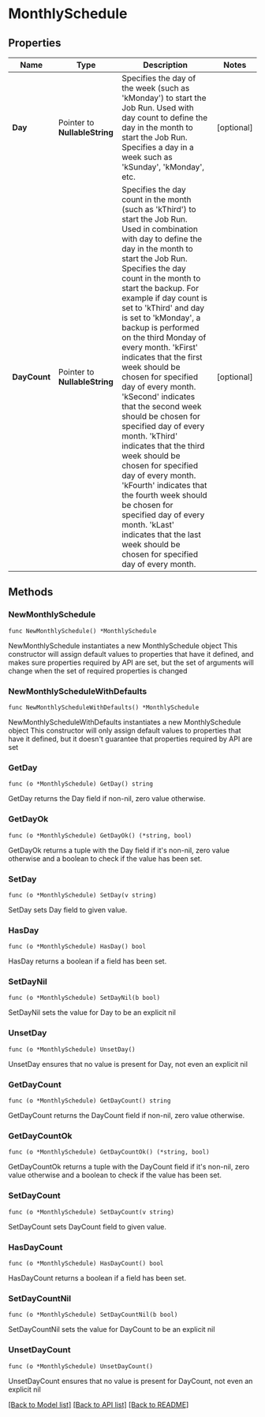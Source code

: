 # MonthlySchedule

## Properties

Name | Type | Description | Notes
------------ | ------------- | ------------- | -------------
**Day** | Pointer to **NullableString** | Specifies the day of the week (such as &#39;kMonday&#39;) to start the Job Run. Used with day count to define the day in the month to start the Job Run. Specifies a day in a week such as &#39;kSunday&#39;, &#39;kMonday&#39;, etc. | [optional] 
**DayCount** | Pointer to **NullableString** | Specifies the day count in the month (such as &#39;kThird&#39;) to start the Job Run. Used in combination with day to define the day in the month to start the Job Run. Specifies the day count in the month to start the backup. For example if day count is set to &#39;kThird&#39; and day is set to &#39;kMonday&#39;, a backup is performed on the third Monday of every month. &#39;kFirst&#39; indicates that the first week should be chosen for specified day of every month. &#39;kSecond&#39; indicates that the second week should be chosen for specified day of every month. &#39;kThird&#39; indicates that the third week should be chosen for specified day of every month. &#39;kFourth&#39; indicates that the fourth week should be chosen for specified day of every month. &#39;kLast&#39; indicates that the last week should be chosen for specified day of every month. | [optional] 

## Methods

### NewMonthlySchedule

`func NewMonthlySchedule() *MonthlySchedule`

NewMonthlySchedule instantiates a new MonthlySchedule object
This constructor will assign default values to properties that have it defined,
and makes sure properties required by API are set, but the set of arguments
will change when the set of required properties is changed

### NewMonthlyScheduleWithDefaults

`func NewMonthlyScheduleWithDefaults() *MonthlySchedule`

NewMonthlyScheduleWithDefaults instantiates a new MonthlySchedule object
This constructor will only assign default values to properties that have it defined,
but it doesn't guarantee that properties required by API are set

### GetDay

`func (o *MonthlySchedule) GetDay() string`

GetDay returns the Day field if non-nil, zero value otherwise.

### GetDayOk

`func (o *MonthlySchedule) GetDayOk() (*string, bool)`

GetDayOk returns a tuple with the Day field if it's non-nil, zero value otherwise
and a boolean to check if the value has been set.

### SetDay

`func (o *MonthlySchedule) SetDay(v string)`

SetDay sets Day field to given value.

### HasDay

`func (o *MonthlySchedule) HasDay() bool`

HasDay returns a boolean if a field has been set.

### SetDayNil

`func (o *MonthlySchedule) SetDayNil(b bool)`

 SetDayNil sets the value for Day to be an explicit nil

### UnsetDay
`func (o *MonthlySchedule) UnsetDay()`

UnsetDay ensures that no value is present for Day, not even an explicit nil
### GetDayCount

`func (o *MonthlySchedule) GetDayCount() string`

GetDayCount returns the DayCount field if non-nil, zero value otherwise.

### GetDayCountOk

`func (o *MonthlySchedule) GetDayCountOk() (*string, bool)`

GetDayCountOk returns a tuple with the DayCount field if it's non-nil, zero value otherwise
and a boolean to check if the value has been set.

### SetDayCount

`func (o *MonthlySchedule) SetDayCount(v string)`

SetDayCount sets DayCount field to given value.

### HasDayCount

`func (o *MonthlySchedule) HasDayCount() bool`

HasDayCount returns a boolean if a field has been set.

### SetDayCountNil

`func (o *MonthlySchedule) SetDayCountNil(b bool)`

 SetDayCountNil sets the value for DayCount to be an explicit nil

### UnsetDayCount
`func (o *MonthlySchedule) UnsetDayCount()`

UnsetDayCount ensures that no value is present for DayCount, not even an explicit nil

[[Back to Model list]](../README.md#documentation-for-models) [[Back to API list]](../README.md#documentation-for-api-endpoints) [[Back to README]](../README.md)


